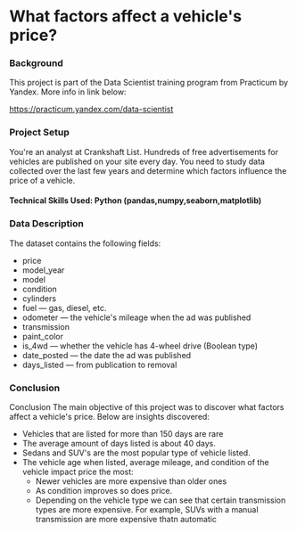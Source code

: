 # What factors affect a vehicle's price?

### Background
This project is part of the Data Scientist training program from Practicum by Yandex. More info in link below:

https://practicum.yandex.com/data-scientist

### Project Setup
You're an analyst at Crankshaft List. Hundreds of free advertisements for vehicles are published on your site every day. You need to study data collected over the last few years and determine which factors influence the price of a vehicle.

#### Technical Skills Used: Python (pandas,numpy,seaborn,matplotlib)

### Data Description
The dataset contains the following fields:
* price
* model_year
* model
* condition
* cylinders
* fuel — gas, diesel, etc.
* odometer — the vehicle's mileage when the ad was published
* transmission
* paint_color
* is_4wd — whether the vehicle has 4-wheel drive (Boolean type)
* date_posted — the date the ad was published
* days_listed — from publication to removal

### Conclusion

Conclusion
The main objective of this project was to discover what factors affect a vehicle's price. Below are insights discovered:

* Vehicles that are listed for more than 150 days are rare
* The average amount of days listed is about 40 days.
* Sedans and SUV's are the most popular type of vehicle listed. 
* The vehicle age when listed, average mileage, and condition of the vehicle impact price the most:
   * Newer vehicles are more expensive than older ones
   * As condition improves so does price.
   * Depending on the vehicle type we can see that certain transmission types are more expensive. For example, SUVs with a manual transmission are more expensive thatn automatic
